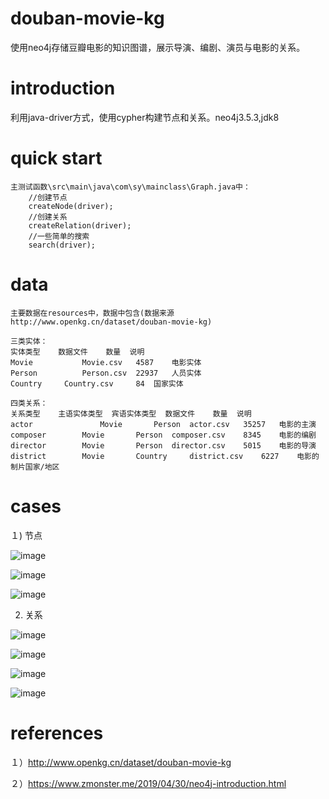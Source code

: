 # douban-movie-kg
使用neo4j存储豆瓣电影的知识图谱，展示导演、编剧、演员与电影的关系。
# introduction
利用java-driver方式，使用cypher构建节点和关系。neo4j3.5.3,jdk8
# quick start
	主测试函数\src\main\java\com\sy\mainclass\Graph.java中：
	    //创建节点
	    createNode(driver);
	    //创建关系
        createRelation(driver);
        //一些简单的搜索
        search(driver);
# data
    主要数据在resources中，数据中包含(数据来源http://www.openkg.cn/dataset/douban-movie-kg)
    
    三类实体：
    实体类型 	数据文件 	数量 	说明
    Movie 	        Movie.csv 	4587 	电影实体
    Person 	        Person.csv 	22937 	人员实体
    Country 	Country.csv 	84 	国家实体
    
    四类关系：
    关系类型 	主语实体类型 	宾语实体类型 	数据文件 	数量 	说明
    actor 	            Movie 	    Person 	actor.csv 	35257 	电影的主演
    composer 	    Movie 	    Person 	composer.csv 	8345 	电影的编剧
    director 	    Movie 	    Person 	director.csv 	5015 	电影的导演
    district 	    Movie 	    Country 	district.csv 	6227 	电影的制片国家/地区

# cases
１) 节点

![image](https://github.com/jiangnanboy/movie_kg/tree/master/image/person.png)

![image](https://github.com/jiangnanboy/movie_kg/tree/master/image/movie.png)

![image](https://github.com/jiangnanboy/movie_kg/tree/master/image/country.png)


2) 关系

![image](https://github.com/jiangnanboy/movie_kg/tree/master/image/actor.png)

![image](https://github.com/jiangnanboy/movie_kg/tree/master/image/composer.png)

![image](https://github.com/jiangnanboy/movie_kg/tree/master/image/director.png)

![image](https://github.com/jiangnanboy/movie_kg/tree/master/image/district.png)


# references

１）http://www.openkg.cn/dataset/douban-movie-kg

２）https://www.zmonster.me/2019/04/30/neo4j-introduction.html

